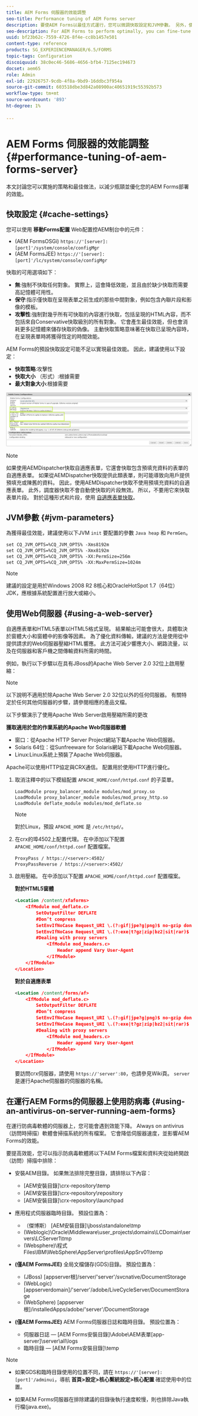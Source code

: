 ```yaml
---
title: AEM Forms 伺服器的效能調整
seo-title: Performance tuning of AEM Forms server
description: 要使AEM Forms以最佳方式運行，您可以微調快取設定和JVM參數。 另外，使用Web伺服器可以增強AEM Forms部署的效能。
seo-description: For AEM Forms to perform optimally, you can fine-tune the cache settings and JVM parameters. Also, using a web server can enhance the performance of AEM Forms deployment.
uuid: bf23b62c-7559-4726-8f4e-cc8b1457e501
content-type: reference
products: SG_EXPERIENCEMANAGER/6.5/FORMS
topic-tags: Configuration
discoiquuid: 38c0ec46-5686-4656-bfb4-7125ec194673
docset: aem65
role: Admin
exl-id: 22926757-9cdb-4f8a-9bd9-16ddbc3f954a
source-git-commit: 603518dbe3d842a08900ac40651919c55392b573
workflow-type: tm+mt
source-wordcount: '893'
ht-degree: 1%

---
```


# AEM Forms 伺服器的效能調整{#performance-tuning-of-aem-forms-server}

本文討論您可以實施的策略和最佳做法，以減少瓶頸並優化您的AEM Forms部署的效能。

## 快取設定 {#cache-settings}

您可以使用 **移動Forms配置** Web配置控AEM制台中的元件：

* (AEM FormsOSGi) `https://'[server]:[port]'/system/console/configMgr`
* (AEM FormsJEE) `https://'[server]:[port]'/lc/system/console/configMgr`

快取的可用選項如下：

* **無**:強制不快取任何對象。 實際上，這會降低效能，並且由於缺少快取而需要高記憶體可用性。
* **保守**:指示僅快取在呈現表單之前生成的那些中間對象，例如包含內聯片段和影像的模板。
* **攻擊性**:強制對幾乎所有可快取的內容進行快取，包括呈現的HTML內容，而不包括來自Conservative快取級別的所有對象。 它會產生最佳效能，但也會消耗更多記憶體來儲存快取的偽像。 主動快取策略意味著在快取已呈現內容時，在呈現表單時將獲得恆定的時間效能。

AEM Forms的預設快取設定可能不足以實現最佳效能。 因此，建議使用以下設定：

* **快取策略**:攻擊性
* **快取大小** （形式）:根據需要
* **最大對象大小**:根據需要

![移動Forms配置](assets/snap.png)

>[!NOTE]
>
>如果使用AEMDispatcher快取自適應表單，它還會快取包含預填充資料的表單的自適應表單。 如果從AEMDispatcher快取提供此類表單，則可能導致向用戶提供預填充或陳舊的資料。 因此，使用AEMDispatcher快取不使用預填充資料的自適應表單。 此外，調度器快取不會自動使快取的片段無效。 所以，不要用它來快取表單片段。 對於這種形式和片段，使用 [自適應表單快取](../../forms/using/configure-adaptive-forms-cache.md)。

## JVM參數 {#jvm-parameters}

為獲得最佳效能，建議使用以下JVM `init` 要配置的參數 `Java heap` 和 `PermGen`。

```shell
set CQ_JVM_OPTS=%CQ_JVM_OPTS% -Xms8192m
set CQ_JVM_OPTS=%CQ_JVM_OPTS% -Xmx8192m
set CQ_JVM_OPTS=%CQ_JVM_OPTS% -XX:PermSize=256m
set CQ_JVM_OPTS=%CQ_JVM_OPTS% -XX:MaxPermSize=1024m
```

>[!NOTE]
>
>建議的設定是用於Windows 2008 R2 8核心和OracleHotSpot 1.7（64位）JDK，應根據系統配置進行放大或縮小。

## 使用Web伺服器 {#using-a-web-server}

自適應表單和HTML5表單以HTML5格式呈現。 結果輸出可能會很大，具體取決於窗體大小和窗體中的影像等因素。 為了優化資料傳輸，建議的方法是使用從中提供請求的Web伺服器壓縮HTML響應。 此方法可減少響應大小、網路流量，以及在伺服器和客戶機之間傳輸資料所需的時間。

例如，執行以下步驟以在具有JBoss的Apache Web Server 2.0 32位上啟用壓縮：

>[!NOTE]
>
>以下說明不適用於除Apache Web Server 2.0 32位以外的任何伺服器。 有關特定於任何其他伺服器的步驟，請參閱相應的產品文檔。

以下步驟演示了使用Apache Web Server啟用壓縮所需的更改

**獲取適用於您的作業系統的Apache Web伺服器軟體**

* 窗口：從Apache HTTP Server Project網站下載Apache Web伺服器。
* Solaris 64位：從Sunfreeware for Solaris網站下載Apache Web伺服器。
* Linux:Linux系統上預裝了Apache Web伺服器。

Apache可以使用HTTP協定與CRX通信。 配置用於使用HTTP進行優化。

1. 取消注釋中的以下模組配置 `APACHE_HOME/conf/httpd.conf` 的子菜單。

   ```shell
   LoadModule proxy_balancer_module modules/mod_proxy.so
   LoadModule proxy_balancer_module modules/mod_proxy_http.so
   LoadModule deflate_module modules/mod_deflate.so
   ```

   >[!NOTE]
   >
   >對於Linux，預設 `APACHE_HOME` 是 `/etc/httpd/`。

1. 在crx的埠4502上配置代理。
在中添加以下配置 `APACHE_HOME/conf/httpd.conf` 配置檔案。

   ```shell
   ProxyPass / https://<server>:4502/
   ProxyPassReverse / https://<server>:4502/
   ```

1. 啟用壓縮。 在中添加以下配置 `APACHE_HOME/conf/httpd.conf` 配置檔案。

   **對於HTML5窗體**

   ```xml
   <Location /content/xfaforms>
       <IfModule mod_deflate.c>
           SetOutputFilter DEFLATE
           #Don’t compress
           SetEnvIfNoCase Request_URI \.(?:gif|jpe?g|png)$ no-gzip dont-vary
           SetEnvIfNoCase Request_URI \.(?:exe|t?gz|zip|bz2|sit|rar)$ no-gzip dont-vary
           #Dealing with proxy servers
               <IfModule mod_headers.c>
                   Header append Vary User-Agent
               </IfModule>
       </IfModule>
   </Location>
   ```

   **對於自適應表單**

   ```xml
   <Location /content/forms/af>
       <IfModule mod_deflate.c>
           SetOutputFilter DEFLATE
           #Don’t compress
           SetEnvIfNoCase Request_URI \.(?:gif|jpe?g|png)$ no-gzip dont-vary
           SetEnvIfNoCase Request_URI \.(?:exe|t?gz|zip|bz2|sit|rar)$ no-gzip dont-vary
           #Dealing with proxy servers
               <IfModule mod_headers.c>
                   Header append Vary User-Agent
               </IfModule>
       </IfModule>
   </Location>
   ```

   要訪問crx伺服器，請使用 `https://'server':80`，也請參見Wiki頁。 `server` 是運行Apache伺服器的伺服器的名稱。

## 在運行AEM Forms的伺服器上使用防病毒 {#using-an-antivirus-on-server-running-aem-forms}

在運行防病毒軟體的伺服器上，您可能會遇到效能下降。 Always on antivirus（訪問時掃描）軟體會掃描系統的所有檔案。 它會降低伺服器速度，並影響AEM Forms的效能。

要提高效能，您可以指示防病毒軟體將以下AEM Forms檔案和資料夾從始終開啟（訪問）掃描中排除：

* 安裝AEM目錄。 如果無法排除完整目錄，請排除以下內容：

   * [AEM安裝目錄]\crx-repository\temp
   * [AEM安裝目錄]\crx-repository\repository
   * [AEM安裝目錄]\crx-repository\launchpad

* 應用程式伺服器臨時目錄。 預設位置為：

   * （傑博斯） [AEM安裝目錄]\jboss\standalone\tmp
   * (Weblogic)\Oracle\Middleware\user_projects\domains\LCDomain\servers\LCServer1\tmp
   * (Websphere)\程式Files\IBM\WebSphere\AppServer\profiles\AppSrv01\temp

* **(僅AEM FormsJEE)** 全局文檔儲存(GDS)目錄。 預設位置為：

   * (JBoss) [appserver根]/server/&#39;server&#39;/svcnative/DocumentStorage
   * (WebLogic) [appserverdomain]/&#39;server&#39;/adobe/LiveCycleServer/DocumentStorage
   * (WebSphere) [appserver根]/installedApps/adobe/&#39;server&#39;/DocumentStorage

* **(僅AEM FormsJEE)** AEM Forms伺服器日誌和臨時目錄。 預設位置為：

   * 伺服器日誌 —  [AEM Forms安裝目錄]\Adobe\AEM表單\[app-server]\server\all\logs
   * 臨時目錄 —  [AEM Forms安裝目錄]\temp

>[!NOTE]
>
>* 如果GDS和臨時目錄使用的位置不同，請在 `https://'[server]:[port]'/adminui`，導航 **首頁>設定>核心繫統設定>核心配置** 確認使用中的位置。
* 如果AEM Forms伺服器在排除建議的目錄後執行速度較慢，則也排除Java執行檔(java.exe)。
>


